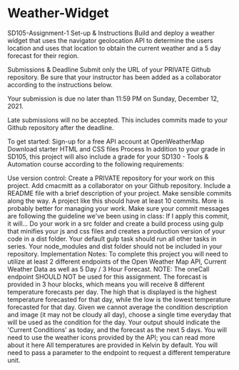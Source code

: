 # Weather-Widget
SD105-Assignment-1
Set-up & Instructions
Build and deploy a weather widget that uses the navigator geolocation API to determine the users location and uses that location to obtain the current weather and a 5 day forecast for their region.

Submissions & Deadline
Submit only the URL of your PRIVATE Github repository. Be sure that your instructor has been added as a collaborator according to the instructions below.

Your submission is due no later than 11:59 PM on Sunday, December 12, 2021.

Late submissions will no be accepted. This includes commits made to your Github repository after the deadline.

To get started:
Sign-up for a free API account at OpenWeatherMap
Download starter HTML and CSS files
Process
In addition to your grade in SD105, this project will also include a grade for your SD130 - Tools & Automation course according to the following requirements:

Use version control: Create a PRIVATE repository for your work on this project. Add cmacmitt as a collaborator on your Github repository.
Include a README file with a brief description of your project.
Make sensible commits along the way. A project like this should have at least 10 commits. More is probably better for managing your work.
Make sure your commit messages are following the guideline we've been using in class: If I apply this commit, it will...
Do your work in a src folder and create a build process using gulp that minifies your js and css files and creates a production version of your code in a dist folder.
Your default gulp task should run all other tasks in series.
Your node_modules and dist folder should not be included in your repository.
Implementation Notes:
To complete this project you will need to utilize at least 2 different endpoints of the Open Weather Map API, Current Weather Data as well as 5 Day / 3 Hour Forecast.
NOTE: The oneCall endpoint SHOULD NOT be used for this assignment.
The forecast is provided in 3 hour blocks, which means you will receive 8 different temperature forecasts per day. The high that is displayed is the highest temperature forecasted for that day, while the low is the lowest temperature forecasted for that day.
Given we cannot average the condition description and image (it may not be cloudy all day), choose a single time everyday that will be used as the condition for the day.
Your output should indicate the 'Current Conditions' as today, and the forecast as the next 5 days.
You will need to use the weather icons provided by the API; you can read more about it here
All temperatures are provided in Kelvin by default. You will need to pass a parameter to the endpoint to request a different temperature unit.
